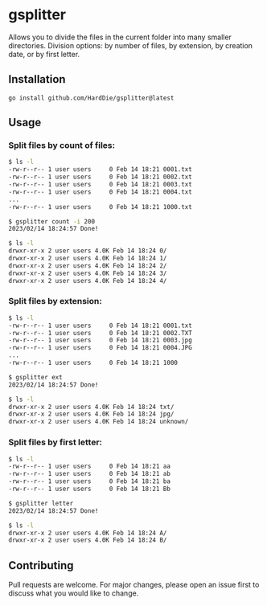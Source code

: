 # gsplitter
Allows you to divide the files in the current folder into many smaller directories. Division options: by number of files, by extension, by creation date, or by first letter.

## Installation
```
go install github.com/HardDie/gsplitter@latest
```

## Usage
### Split files by count of files:
```bash
$ ls -l
-rw-r--r-- 1 user users     0 Feb 14 18:21 0001.txt
-rw-r--r-- 1 user users     0 Feb 14 18:21 0002.txt
-rw-r--r-- 1 user users     0 Feb 14 18:21 0003.txt
-rw-r--r-- 1 user users     0 Feb 14 18:21 0004.txt
...
-rw-r--r-- 1 user users     0 Feb 14 18:21 1000.txt
```
```bash
$ gsplitter count -i 200
2023/02/14 18:24:57 Done!
```
```bash
$ ls -l
drwxr-xr-x 2 user users 4.0K Feb 14 18:24 0/
drwxr-xr-x 2 user users 4.0K Feb 14 18:24 1/
drwxr-xr-x 2 user users 4.0K Feb 14 18:24 2/
drwxr-xr-x 2 user users 4.0K Feb 14 18:24 3/
drwxr-xr-x 2 user users 4.0K Feb 14 18:24 4/
```
### Split files by extension:
```bash
$ ls -l
-rw-r--r-- 1 user users     0 Feb 14 18:21 0001.txt
-rw-r--r-- 1 user users     0 Feb 14 18:21 0002.TXT
-rw-r--r-- 1 user users     0 Feb 14 18:21 0003.jpg
-rw-r--r-- 1 user users     0 Feb 14 18:21 0004.JPG
...
-rw-r--r-- 1 user users     0 Feb 14 18:21 1000
```
```bash
$ gsplitter ext
2023/02/14 18:24:57 Done!
```
```bash
$ ls -l
drwxr-xr-x 2 user users 4.0K Feb 14 18:24 txt/
drwxr-xr-x 2 user users 4.0K Feb 14 18:24 jpg/
drwxr-xr-x 2 user users 4.0K Feb 14 18:24 unknown/
```

### Split files by first letter:
```bash
$ ls -l
-rw-r--r-- 1 user users     0 Feb 14 18:21 aa
-rw-r--r-- 1 user users     0 Feb 14 18:21 ab
-rw-r--r-- 1 user users     0 Feb 14 18:21 ba
-rw-r--r-- 1 user users     0 Feb 14 18:21 Bb
```
```bash
$ gsplitter letter
2023/02/14 18:24:57 Done!
```
```bash
$ ls -l
drwxr-xr-x 2 user users 4.0K Feb 14 18:24 A/
drwxr-xr-x 2 user users 4.0K Feb 14 18:24 B/
```

## Contributing

Pull requests are welcome. For major changes, please open an issue first
to discuss what you would like to change.

